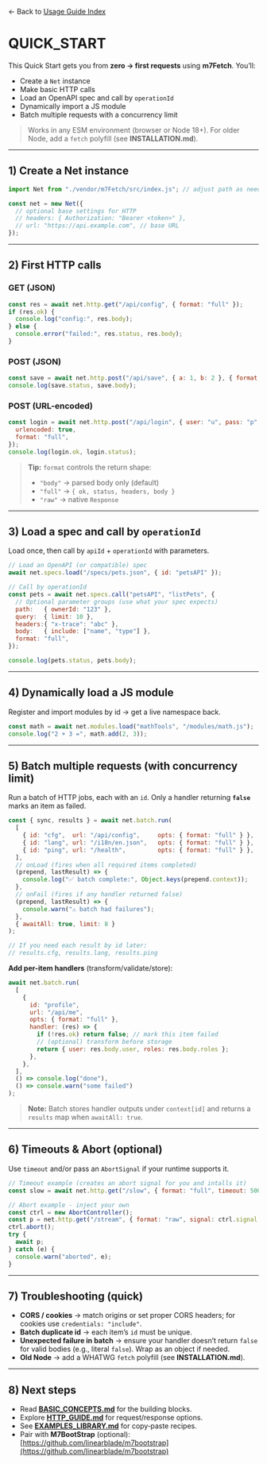 ← Back to [Usage Guide Index](TOC.md)

# QUICK\_START

This Quick Start gets you from **zero → first requests** using **m7Fetch**. You’ll:

* Create a `Net` instance
* Make basic HTTP calls
* Load an OpenAPI spec and call by `operationId`
* Dynamically import a JS module
* Batch multiple requests with a concurrency limit

> Works in any ESM environment (browser or Node 18+). For older Node, add a `fetch` polyfill (see **INSTALLATION.md**).

---

## 1) Create a Net instance

```js
import Net from "./vendor/m7Fetch/src/index.js"; // adjust path as needed

const net = new Net({
  // optional base settings for HTTP
  // headers: { Authorization: "Bearer <token>" },
  // url: "https://api.example.com", // base URL
});
```

---

## 2) First HTTP calls

### GET (JSON)

```js
const res = await net.http.get("/api/config", { format: "full" });
if (res.ok) {
  console.log("config:", res.body);
} else {
  console.error("failed:", res.status, res.body);
}
```

### POST (JSON)

```js
const save = await net.http.post("/api/save", { a: 1, b: 2 }, { format: "full" });
console.log(save.status, save.body);
```

### POST (URL-encoded)

```js
const login = await net.http.post("/api/login", { user: "u", pass: "p" }, {
  urlencoded: true,
  format: "full",
});
console.log(login.ok, login.status);
```

> **Tip:** `format` controls the return shape:
>
> * `"body"` → parsed body only (default)
> * `"full"` → `{ ok, status, headers, body }`
> * `"raw"` → native `Response`

---

## 3) Load a spec and call by `operationId`

Load once, then call by `apiId` + `operationId` with parameters.

```js
// Load an OpenAPI (or compatible) spec
await net.specs.load("/specs/pets.json", { id: "petsAPI" });

// Call by operationId
const pets = await net.specs.call("petsAPI", "listPets", {
  // Optional parameter groups (use what your spec expects)
  path:   { ownerId: "123" },
  query:  { limit: 10 },
  headers:{ "x-trace": "abc" },
  body:   { include: ["name", "type"] },
  format: "full",
});

console.log(pets.status, pets.body);
```

---

## 4) Dynamically load a JS module

Register and import modules by id → get a live namespace back.

```js
const math = await net.modules.load("mathTools", "/modules/math.js");
console.log("2 + 3 =", math.add(2, 3));
```

---

## 5) Batch multiple requests (with concurrency limit)

Run a batch of HTTP jobs, each with an `id`. Only a handler returning **`false`** marks an item as failed.

```js
const { sync, results } = await net.batch.run(
  [
    { id: "cfg",  url: "/api/config",     opts: { format: "full" } },
    { id: "lang", url: "/i18n/en.json",   opts: { format: "full" } },
    { id: "ping", url: "/health",         opts: { format: "full" } },
  ],
  // onLoad (fires when all required items completed)
  (prepend, lastResult) => {
    console.log("✅ batch complete:", Object.keys(prepend.context));
  },
  // onFail (fires if any handler returned false)
  (prepend, lastResult) => {
    console.warn("⚠️ batch had failures");
  },
  { awaitAll: true, limit: 8 }
);

// If you need each result by id later:
// results.cfg, results.lang, results.ping
```

**Add per-item handlers** (transform/validate/store):

```js
await net.batch.run(
  [
    {
      id: "profile",
      url: "/api/me",
      opts: { format: "full" },
      handler: (res) => {
        if (!res.ok) return false; // mark this item failed
        // (optional) transform before storage
        return { user: res.body.user, roles: res.body.roles };
      },
    },
  ],
  () => console.log("done"),
  () => console.warn("some failed")
);
```

> **Note:** Batch stores handler outputs under `context[id]` and returns a `results` map when `awaitAll: true`.

---

## 6) Timeouts & Abort (optional)

Use `timeout` and/or pass an `AbortSignal` if your runtime supports it.

```js
// Timeout example (creates an abort signal for you and intalls it)
const slow = await net.http.get("/slow", { format: "full", timeout: 5000 });

// Abort example - inject your own
const ctrl = new AbortController();
const p = net.http.get("/stream", { format: "raw", signal: ctrl.signal });
ctrl.abort();
try {
  await p;
} catch (e) {
  console.warn("aborted", e);
}
```

---

## 7) Troubleshooting (quick)

* **CORS / cookies** → match origins or set proper CORS headers; for cookies use `credentials: "include"`.
* **Batch duplicate id** → each item’s `id` must be unique.
* **Unexpected failure in batch** → ensure your handler doesn’t return `false` for valid bodies (e.g., literal `false`). Wrap as an object if needed.
* **Old Node** → add a WHATWG `fetch` polyfill (see **INSTALLATION.md**).

---

## 8) Next steps

* Read **[BASIC\_CONCEPTS.md](./BASIC_CONCEPTS.md)** for the building blocks.
* Explore **[HTTP\_GUIDE.md](./HTTP_GUIDE.md)** for request/response options.
* See **[EXAMPLES\_LIBRARY.md](./EXAMPLES_LIBRARY.md)** for copy‑paste recipes.
* Pair with **M7BootStrap** (optional): [https://github.com/linearblade/m7bootstrap](https://github.com/linearblade/m7bootstrap)
